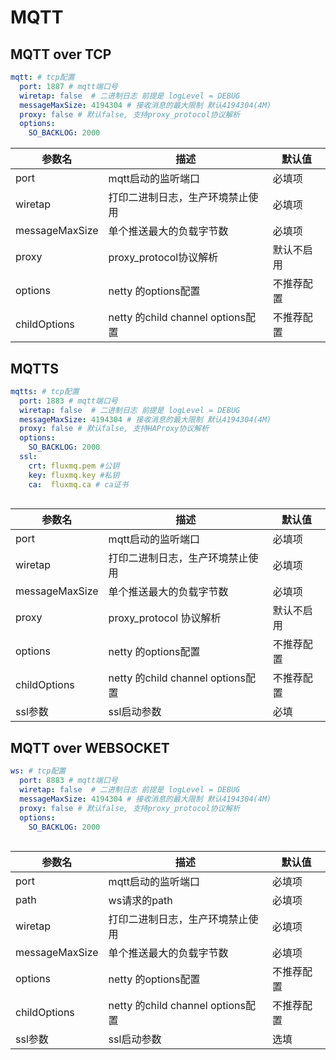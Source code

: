 # MQTT

## MQTT over TCP

```YAML
mqtt: # tcp配置
  port: 1887 # mqtt端口号
  wiretap: false  # 二进制日志 前提是 logLevel = DEBUG
  messageMaxSize: 4194304 # 接收消息的最大限制 默认4194304(4M)
  proxy: false # 默认false, 支持proxy_protocol协议解析  
  options:
    SO_BACKLOG: 2000
```

| 参数名 | 描述                             | 默认值 |
| --- |--------------------------------| --- |
| port | mqtt启动的监听端口                    | 必填项 |
| wiretap | 打印二进制日志，生产环境禁止使用               | 必填项 |
| messageMaxSize | 单个推送最大的负载字节数                   | 必填项 |
| proxy | proxy_protocol协议解析             | 默认不启用 |
| options | netty 的options配置               | 不推荐配置 |
| childOptions | netty 的child channel options配置 | 不推荐配置 |

## MQTTS

```YAML
mqtts: # tcp配置
  port: 1883 # mqtt端口号
  wiretap: false  # 二进制日志 前提是 logLevel = DEBUG
  messageMaxSize: 4194304 # 接收消息的最大限制 默认4194304(4M)
  proxy: false # 默认false, 支持HAProxy协议解析
  options:
    SO_BACKLOG: 2000
  ssl:
    crt: fluxmq.pem #公钥
    key: fluxmq.key #私钥
    ca:  fluxmq.ca # ca证书
     
```

| 参数名 | 描述                             | 默认值   |
| --- |--------------------------------|-------|
| port | mqtt启动的监听端口                    | 必填项   |
| wiretap | 打印二进制日志，生产环境禁止使用               | 必填项   |
| messageMaxSize | 单个推送最大的负载字节数                   | 必填项   |
| proxy | proxy_protocol 协议解析            | 默认不启用 |
| options | netty 的options配置               | 不推荐配置 |
| childOptions | netty 的child channel options配置 | 不推荐配置 |
| ssl参数 | ssl启动参数                        | 必填    |

## MQTT over WEBSOCKET

```YAML
ws: # tcp配置
  port: 8883 # mqtt端口号
  wiretap: false  # 二进制日志 前提是 logLevel = DEBUG
  messageMaxSize: 4194304 # 接收消息的最大限制 默认4194304(4M)
  proxy: false # 默认false, 支持proxy_protocol协议解析
  options:
    SO_BACKLOG: 2000
     
```

| 参数名 | 描述 | 默认值  |
| --- | --- |------|
| port | mqtt启动的监听端口 | 必填项  |
| path | ws请求的path | 必填项  |
| wiretap | 打印二进制日志，生产环境禁止使用 | 必填项  |
| messageMaxSize | 单个推送最大的负载字节数 | 必填项  |
| options | netty 的options配置 | 不推荐配置 |
| childOptions | netty 的child channel options配置 | 不推荐配置 |
| ssl参数 | ssl启动参数 | 选填   |
